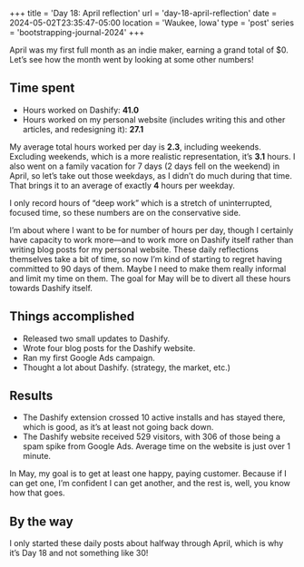 +++
title = 'Day 18: April reflection'
url = 'day-18-april-reflection'
date = 2024-05-02T23:35:47-05:00
location = 'Waukee, Iowa'
type = 'post'
series = 'bootstrapping-journal-2024'
+++

April was my first full month as an indie maker, earning a grand total of $0. Let’s see how the month went by looking at some other numbers!

## Time spent

- Hours worked on Dashify: **41.0**
- Hours worked on my personal website (includes writing this and other articles, and redesigning it): **27.1**

My average total hours worked per day is **2.3**, including weekends. Excluding weekends, which is a more realistic representation, it’s **3.1** hours. I also went on a family vacation for 7 days (2 days fell on the weekend) in April, so let’s take out those weekdays, as I didn’t do much during that time. That brings it to an average of exactly **4** hours per weekday.

I only record hours of “deep work” which is a stretch of uninterrupted, focused time, so these numbers are on the conservative side.

I’m about where I want to be for number of hours per day, though I certainly have capacity to work more—and to work more on Dashify itself rather than writing blog posts for my personal website. These daily reflections themselves take a bit of time, so now I’m kind of starting to regret having committed to 90 days of them. Maybe I need to make them really informal and limit my time on them. The goal for May will be to divert all these hours towards Dashify itself.

## Things accomplished

- Released two small updates to Dashify.
- Wrote four blog posts for the Dashify website.
- Ran my first Google Ads campaign.
- Thought a lot about Dashify. (strategy, the market, etc.)

## Results

- The Dashify extension crossed 10 active installs and has stayed there, which is good, as it’s at least not going back down.
- The Dashify website received 529 visitors, with 306 of those being a spam spike from Google Ads. Average time on the website is just over 1 minute.

In May, my goal is to get at least one happy, paying customer. Because if I can get one, I’m confident I can get another, and the rest is, well, you know how that goes.

## By the way

I only started these daily posts about halfway through April, which is why it’s Day 18 and not something like 30!
